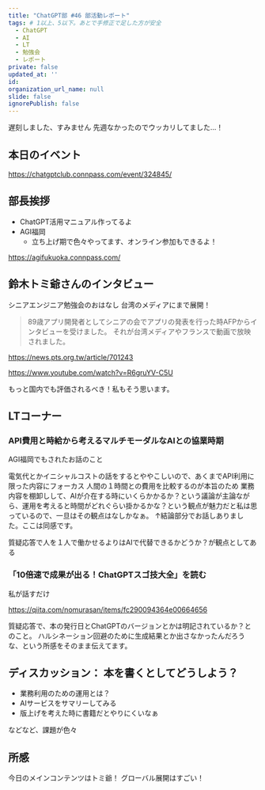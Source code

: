 ```yaml
---
title: "ChatGPT部 #46 部活動レポート"
tags: # 1以上、5以下。あとで手修正で足した方が安全
  - ChatGPT
  - AI
  - LT
  - 勉強会
  - レポート
private: false
updated_at: ''
id: 
organization_url_name: null
slide: false
ignorePublish: false
---
```


遅刻しました、すみません
先週なかったのでウッカリしてました…！

## 本日のイベント
https://chatgptclub.connpass.com/event/324845/

## 部長挨拶
- ChatGPT活用マニュアル作ってるよ
- AGI福岡
  - 立ち上げ期で色々やってます、オンライン参加もできるよ！

https://agifukuoka.connpass.com/

## 鈴木トミ爺さんのインタビュー
シニアエンジニア勉強会のおはなし
台湾のメディアにまで展開！

 > 89歳アプリ開発者としてシニアの会でアプリの発表を行った時AFPからインタビューを受けました。
それが台湾メディアやフランスで動画で放映されました。

https://news.pts.org.tw/article/701243

https://www.youtube.com/watch?v=R6gruYV-C5U

もっと国内でも評価されるべき！私もそう思います。

## LTコーナー
### API費用と時給から考えるマルチモーダルなAIとの協業時期
AGI福岡でもされたお話のこと

電気代とかイニシャルコストの話をするとややこしいので、あくまでAPI利用に限った内容にフォーカス
人間の１時間との費用を比較するのが本旨のため
業務内容を棚卸しして、AIが介在する時にいくらかかるか？という議論が主論ながら、運用を考えると時間がどれぐらい掛かるかな？という観点が魅力だと私は思っているので、一旦はその観点はなしかなぁ。
↑結論部分でお話しありました。ここは同感です。

質疑応答で人を１人で働かせるよりはAIで代替できるかどうか？が観点としてある

### 「10倍速で成果が出る！ChatGPTスゴ技大全」を読む
私が話すだけ

https://qiita.com/nomurasan/items/fc290094364e00664656

質疑応答で、本の発行日とChatGPTのバージョンとかは明記されているか？とのこと。
ハルシネーション回避のために生成結果とか出さなかったんだろうな、という所感をそのまま伝えてます。

## ディスカッション： 本を書くとしてどうしよう？
- 業務利用のための運用とは？
- AIサービスをサマリーしてみる
- 版上げを考えた時に書籍だとやりにくいなぁ

などなど、課題が色々

## 所感
今日のメインコンテンツはトミ爺！
グローバル展開はすごい！
